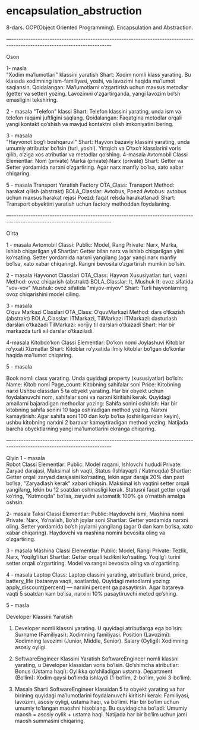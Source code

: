 # encapsulation_abstruction

8-dars. OOP(Object Oriented Programming). Encapsulation and Abstraction.

—------------------------------------------------------------------------------------------------------------------------

Oson 

1- masla  
 "Xodim ma’lumotlari" klassini yaratish
Shart: Xodim nomli klass yarating. Bu klassda xodimning ism-familiyasi, yoshi, va lavozimi haqida ma’lumot saqlansin.
Qoidalangan: Ma’lumotlarni o‘zgartirish uchun maxsus metodlar (getter va setter) yozing. Lavozimni o‘zgartirganda, yangi lavozim bo‘sh emasligini tekshiring.





2  - masala
"Telefon" klassi
Shart: 
Telefon klassini yarating, unda ism va telefon raqami juftligini saqlang.
Qoidalangan: Faqatgina metodlar orqali yangi kontakt qo‘shish va mavjud kontaktni olish imkoniyatini bering.



3 -  masala  
"Hayvonot bog‘i boshqaruvi"
Shart:
 Hayvon bazaviy klassini yarating, unda umumiy atributlar bo‘lsin (turi, yoshi). Yirtqich va O‘txo‘r klasslarini voris qilib, o‘ziga xos atributlar va metodlar qo‘shing.
4-masala
 Avtomobil Classi
Elementlar:
Nom (private)
Marka (private)
Narx (private)
Shart: Getter va Setter yordamida narxni o‘zgartiring. Agar narx manfiy bo‘lsa, xato xabar chiqaring.




5  -  masala
Transport Yaratish Factory
OTA_Class: Transport
Method: harakat qilish (abstrakt)
BOLA_Classlar: Avtobus, Poezd
Avtobus: avtobus uchun maxsus harakat rejasi
Poezd: faqat relsda harakatlanadi
Shart: Transport obyektini yaratish uchun factory methoddan foydalaning.


—------------------------------------------------------------------------------------------------------------------------


O’rta

1 -  masala
Avtomobil Classi:
Public: Model, Rang
Private: Narx, Marka, Ishlab chiqarilgan yil
Shartlar: 
Getter bilan narx va ishlab chiqarilgan yilni ko‘rsating.
Setter yordamida narxni yangilang (agar yangi narx manfiy bo‘lsa, xato xabar chiqaring).
Rangni bevosita o‘zgartirish mumkin bo‘lsin.


2  -  masala
Hayvonot Classlari
OTA_Class: Hayvon
Xususiyatlar: turi, vazni
Method: ovoz chiqarish (abstrakt)
BOLA_Classlar: It, Mushuk
It: ovoz sifatida "vov-vov"
Mushuk: ovoz sifatida "miyov-miyov"
Shart: Turli hayvonlarning ovoz chiqarishini model qiling.

3  -  masala  
O‘quv Markazi Classlari
OTA_Class: O‘quvMarkazi
Method: dars o‘tkazish (abstrakt)
BOLA_Classlar: ITMarkazi, TilMarkazi
ITMarkazi: dasturlash darslari o‘tkazadi
TilMarkazi: xorijiy til darslari o‘tkazadi
Shart: Har bir markazda turli xil darslar o‘tkaziladi.


4-masala
Kitobdo‘kon Classi
Elementlar:
Do‘kon nomi
Joylashuvi
Kitoblar ro‘yxati
Xizmatlar
Shart:
Kitoblar ro‘yxatida ilmiy kitoblar bo‘lgan do‘konlar haqida ma'lumot chiqaring.

5 -  masala  

Book nomli class yarating.
Unda quyidagi property (xususiyatlar) bo‘lsin:
Name: Kitob nomi
Page_count: Kitobning sahifalar soni
Price: Kitobning narxi
Ushbu classdan 5 ta obyekt yarating.
Har bir obyekt uchun foydalanuvchi nom, sahifalar soni va narxni kiritishi kerak.
Quyidagi amallarni bajaradigan methodlar yozing:
Sahifa sonini oshirish: Har bir kitobning sahifa sonini 10 taga oshiradigan method yozing.
Narxni kamaytirish: Agar sahifa soni 100 dan ko‘p bo‘lsa (oshirilganidan keyin), ushbu kitobning narxini 2 baravar kamaytiradigan method yozing.
Natijada barcha obyektlarning yangi ma’lumotlarini ekranga chiqaring.



—------------------------------------------------------------------------------------------------------------------------

Qiyin
1 -  masala  
 Robot Classi
Elementlar:
Public: Model raqami, Ishlovchi hududi
Private: Zaryad darajasi, Maksimal ish vaqti, Status (Ishlayapti / Kutmoqda)
Shartlar:
Getter orqali zaryad darajasini ko‘rsating, lekin agar daraja 20% dan past bo‘lsa, "Zaryadlash kerak" xabari chiqsin.
Maksimal ish vaqtini setter orqali yangilang, lekin bu 12 soatdan oshmasligi kerak.
Statusni faqat getter orqali ko‘ring, "Kutmoqda" bo‘lsa, zaryadni avtomatik 100% ga o‘rnatish amalga oshsin.

2- masala
Taksi Classi
Elementlar:
Public: Haydovchi ismi, Mashina nomi
Private: Narx, Yo‘nalish, Bo‘sh joylar soni
Shartlar:
Getter yordamida narxni oling.
Setter yordamida bo‘sh joylarni yangilang (agar 0 dan kam bo‘lsa, xato xabar chiqaring).
Haydovchi va mashina nomini bevosita oling va o‘zgartiring.


3 -  masala
Mashina Classi
Elementlar:
Public: Model, Rangi
Private: Tezlik, Narx, Yoqilg‘i turi
Shartlar:
Getter orqali tezlikni ko‘rsating.
Yoqilg‘i turini setter orqali o‘zgartiring.
Model va rangni bevosita oling va o‘zgartiring.

4 -  masala
Laptop Class:
Laptop classini yarating, atributlari:
brand,
price,
battery_life (batareya vaqti, soatlarda).
Quyidagi metodlarni yozing:
apply_discount(percent) — narxini percent ga pasaytirsin.
Agar batareya vaqti 5 soatdan kam bo‘lsa, narxini 10% pasaytiruvchi metod qo‘shing.

5  -  masla 

Developer Klassini Yaratish
1. Developer nomli klassni yarating. U quyidagi atributlarga ega bo‘lsin:
Surname (Familiyasi): Xodimning familiyasi.
Position (Lavozimi): Xodimning lavozimi (Junior, Middle, Senior).
Salary (Oyligi): Xodimning asosiy oyligi.

2. SoftwareEngineer Klassini Yaratish
SoftwareEngineer nomli klassni yarating, u Developer klassidan voris bo‘lsin. Qo‘shimcha atributlar:
Bonus (Ustama haqi): Oylikka qo‘shiladigan ustama.
Department (Bo‘lim): Xodim qaysi bo‘limda ishlaydi (1-bo‘lim, 2-bo‘lim, yoki 3-bo‘lim).

3. Masala Sharti
SoftwareEngineer klassidan 5 ta obyekt yarating va har birining quyidagi ma’lumotlarini foydalanuvchi kiritishi kerak:
Familiyasi, lavozimi, asosiy oyligi, ustama haqi, va bo‘limi.
Har bir bo‘lim uchun umumiy to‘langan maoshni hisoblang. Bu quyidagicha bo‘ladi:
Umumiy maosh = asosiy oylik + ustama haqi.
Natijada har bir bo‘lim uchun jami maosh summasini chiqaring.
